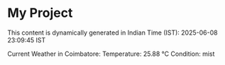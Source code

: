 # My Project

This content is dynamically generated in Indian Time (IST): 2025-06-08 23:09:45 IST


Current Weather in Coimbatore:
Temperature: 25.88 °C
Condition: mist
